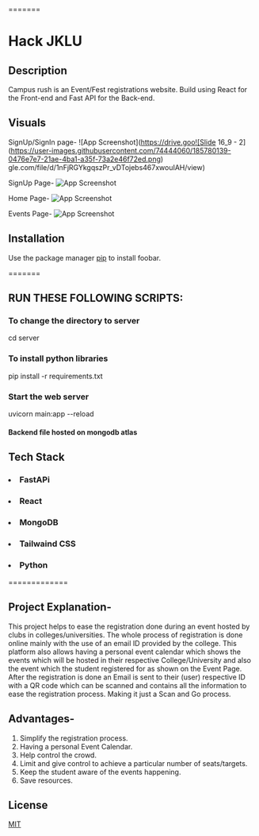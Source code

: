 =======
# Hack JKLU

## Description

Campus rush is an Event/Fest registrations website. Build using React for the Front-end and Fast API for the Back-end.

## Visuals
SignUp/SignIn page-
![App Screenshot](https://drive.goo![Slide 16_9 - 2](https://user-images.githubusercontent.com/74444060/185780139-0476e7e7-21ae-4ba1-a35f-73a2e46f72ed.png)
gle.com/file/d/1nFjRGYkgqszPr_vDTojebs467xwouIAH/view)

SignUp Page-
![App Screenshot](https://drive.google.com/file/d/1tUv4-Fci329kSB0OmFrVV6O4-367wSn6/view)

Home Page-
![App Screenshot](https://drive.google.com/file/d/1gcussZ5AX3Kvt6yV6SxWYqO-uu-72_YF/view)

Events Page-
![App Screenshot](https://drive.google.com/file/d/1xoH7ryunn2d1CvgA5bed0MLD1jETRTJJ/view)

## Installation

Use the package manager [pip](https://pip.pypa.io/en/stable/) to install foobar.


=======
## RUN THESE FOLLOWING SCRIPTS: <br />

### To change the directory to server
cd server<br />

### To install python libraries<br />
pip install -r requirements.txt<br />

### Start the web server<br />
uvicorn main:app --reload<br />

#### Backend file hosted on mongodb atlas<br />



## <h2> Tech Stack</h2>
### <li>FastAPi</li>
### <li>React</li>
### <li>MongoDB</li>
### <li>Tailwaind CSS</li>
### <li>Python</li>
=============



## Project Explanation-
This project helps to ease the registration done during an event hosted by clubs in colleges/universities. The whole process of registration is done online mainly with the use of an email ID provided by the college. 
This platform also allows having a personal event calendar which shows the events which will be hosted in their respective College/University and also the event which the student registered for as shown on the Event Page.
After the registration is done an Email is sent to their (user) respective ID with a QR code which can be scanned and contains all the information to ease the registration process.
Making it just a Scan and Go process.

## Advantages-
1. Simplify the registration process.
2. Having a personal Event Calendar.
3. Help control the crowd.
4. Limit and give control to achieve a particular number of seats/targets.
5. Keep the student aware of the events happening.
6. Save resources. 
 

## License
[MIT](https://choosealicense.com/licenses/mit/)
